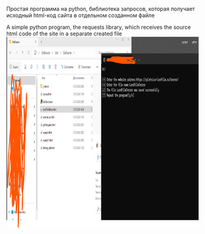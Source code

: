 Простая программа на python, библиотека запросов, которая получает исходный html-код сайта в отдельном созданном файле               
                     
A simple python program, the requests library, which receives the source html code of the site in a separate created file       
<img src="getsourcescreen.png" alt="game" width="800" height="500">
